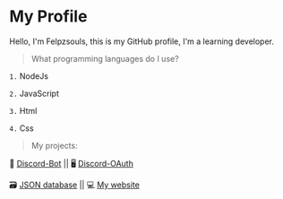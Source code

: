 # My Profile

Hello, I'm Felpzsouls, this is my GitHub profile, I'm a learning developer.

> What programming languages ​​do I use?

`1.` NodeJs

`2.` JavaScript

`3.` Html

`4.` Css

> My projects:

 🤖 [Discord-Bot](https://github.com/felpzsouls/Discord-bot) || 🖥️ [Discord-OAuth](https://github.com/felpzsouls/Discord-OAuth)
 
 🗃️ [JSON database](https://github.com/felpzsouls/Felpz.db) || 💻 [My website](https://github.com/website)
